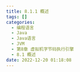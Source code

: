 ```yaml
---
title: 8.1.1 概述
tags: []
categories:
  - 编程语言
  - Java
  - Java语言
  - JVM
  - 第8章 虚拟机字节码执行引擎
  - 8.1 概述
date: 2022-12-20 01:18:08
---
```


